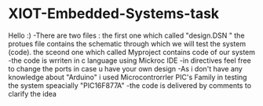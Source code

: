 # XIOT-Embedded-Systems-task
Hello :)
-There are two files :
the first one which called "design.DSN "
the protues file contains the schematic through which we will
test the system (code).
the sceond one which called Myproject contains code of our system
-the code is wrriten in c language using Mickroc IDE
-in directives feel free to change the ports in case u have your own design
-As i don't have any knowledge about "Arduino" i used Microcontrorrler PIC's Family in testing the system speacially
"PIC16F877A"
-the code is delivered by comments to clarify the idea
